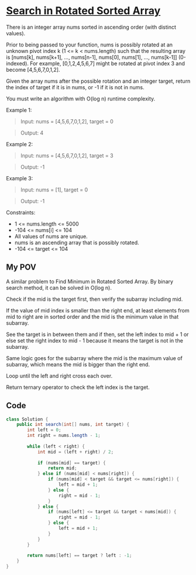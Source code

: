 # [Search in Rotated Sorted Array](https://leetcode.com/problems/search-in-rotated-sorted-array/)
There is an integer array nums sorted in ascending order (with distinct values).

Prior to being passed to your function, nums is possibly rotated at an unknown pivot index k (1 <= k < nums.length) such that the resulting array is [nums[k], nums[k+1], ..., nums[n-1], nums[0], nums[1], ..., nums[k-1]] (0-indexed). For example, [0,1,2,4,5,6,7] might be rotated at pivot index 3 and become [4,5,6,7,0,1,2].

Given the array nums after the possible rotation and an integer target, return the index of target if it is in nums, or -1 if it is not in nums.

You must write an algorithm with O(log n) runtime complexity.

 

Example 1:

>Input: nums = [4,5,6,7,0,1,2], target = 0

>Output: 4

Example 2:

>Input: nums = [4,5,6,7,0,1,2], target = 3

>Output: -1

Example 3:

>Input: nums = [1], target = 0

>Output: -1
 

Constraints:

- 1 <= nums.length <= 5000
- -104 <= nums[i] <= 104
- All values of nums are unique.
- nums is an ascending array that is possibly rotated.
- -104 <= target <= 104

## My POV
A similar problem to Find Minimum in Rotated Sorted Array. By binary search method, it can be solved in O(log n).

Check if the mid is the target first, then verify the subarray including mid.

If the value of mid index is smaller than the right end, at least elements from mid to right are in sorted order and the mid is the minimum value in that subarray.

See the target is in between them and if then, set the left index to mid + 1 or else set the right index to mid - 1 because it means the target is not in the subarray.

Same logic goes for the subarray where the mid is the maximum value of subarray, which means the mid is bigger than the right end.

Loop until the left and right cross each over.

Return ternary operator to check the left index is the target.

## Code
```java
class Solution {
    public int search(int[] nums, int target) {
        int left = 0;
        int right = nums.length - 1;
        
        while (left < right) {
            int mid = (left + right) / 2;
            
            if (nums[mid] == target) {
                return mid;
            } else if (nums[mid] < nums[right]) {
                if (nums[mid] < target && target <= nums[right]) {
                    left = mid + 1;
                } else {
                    right = mid - 1;
                }
            } else {
                if (nums[left] <= target && target < nums[mid]) {
                    right = mid - 1;
                } else {
                    left = mid + 1;
                }
            }
        }
        
        return nums[left] == target ? left : -1;
    }
}
```
